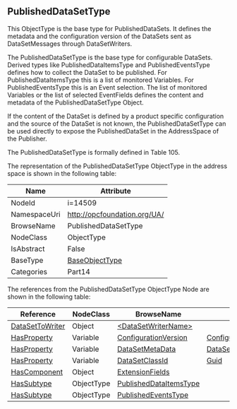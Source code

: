 <!-- objecttype -->
## PublishedDataSetType
This ObjectType is the base type for PublishedDataSets. It defines the metadata and the configuration version of the DataSets sent as DataSetMessages through DataSetWriters.

The PublishedDataSetType is the base type for configurable DataSets. Derived types like PublishedDataItemsType and PublishedEventsType defines how to collect the DataSet to be published. For PublishedDataItemsType this is a list of monitored Variables. For PublishedEventsType this is an Event selection. The list of monitored Variables or the list of selected EventFields defines the content and metadata of the PublishedDataSetType Object.

If the content of the DataSet is defined by a product specific configuration and the source of the DataSet is not known, the PublishedDataSetType can be used directly to expose the PublishedDataSet in the AddressSpace of the Publisher.

The PublishedDataSetType is formally defined in Table 105.  
<!-- end of text -->
The representation of the PublishedDataSetType ObjectType in the address space is shown in the following table:  

|Name|Attribute|
|---|---|
|NodeId|i=14509|
|NamespaceUri|http://opcfoundation.org/UA/|
|BrowseName|PublishedDataSetType|
|NodeClass|ObjectType|
|IsAbstract|False|
|BaseType|[BaseObjectType](../../../Part5/ObjectTypes/BaseObjectType/readme.md)|
|Categories|Part14|

The references from the PublishedDataSetType ObjectType Node are shown in the following table:  

|Reference|NodeClass|BrowseName|DataType|TypeDefinition|ModellingRule|
|---|---|---|---|---|---|
|[DataSetToWriter](../../../Part14/ReferenceTypes/DataSetToWriter/readme.md)|Object|[&lt;DataSetWriterName&gt;](#&lt;DataSetWriterName&gt;)||[DataSetWriterType](../../Part14/ObjectTypes/DataSetWriterType/readme.md)|[OptionalPlaceholder](../../Objects/OptionalPlaceholder/readme.md)|
|[HasProperty](../../../Part3/ReferenceTypes/HasProperty/readme.md)|Variable|[ConfigurationVersion](#ConfigurationVersion)|[ConfigurationVersionDataType](../../../Part14/DataTypes/ConfigurationVersionDataType/readme.md)|[PropertyType](../../Part5/VariableTypes/PropertyType/readme.md)|[Mandatory](../../Objects/Mandatory/readme.md)|
|[HasProperty](../../../Part3/ReferenceTypes/HasProperty/readme.md)|Variable|[DataSetMetaData](#DataSetMetaData)|[DataSetMetaDataType](../../../Part14/DataTypes/DataSetMetaDataType/readme.md)|[PropertyType](../../Part5/VariableTypes/PropertyType/readme.md)|[Mandatory](../../Objects/Mandatory/readme.md)|
|[HasProperty](../../../Part3/ReferenceTypes/HasProperty/readme.md)|Variable|[DataSetClassId](#DataSetClassId)|[Guid](../../../Part3/DataTypes/Guid/readme.md)|[PropertyType](../../Part5/VariableTypes/PropertyType/readme.md)|[Optional](../../Objects/Optional/readme.md)|
|[HasComponent](../../../Part3/ReferenceTypes/HasComponent/readme.md)|Object|[ExtensionFields](#ExtensionFields)||[ExtensionFieldsType](../../Part14/ObjectTypes/ExtensionFieldsType/readme.md)|[Optional](../../Objects/Optional/readme.md)|
|[HasSubtype](../../../Part3/ReferenceTypes/HasSubtype/readme.md)|ObjectType|[PublishedDataItemsType](#PublishedDataItemsType)||||
|[HasSubtype](../../../Part3/ReferenceTypes/HasSubtype/readme.md)|ObjectType|[PublishedEventsType](#PublishedEventsType)||||


